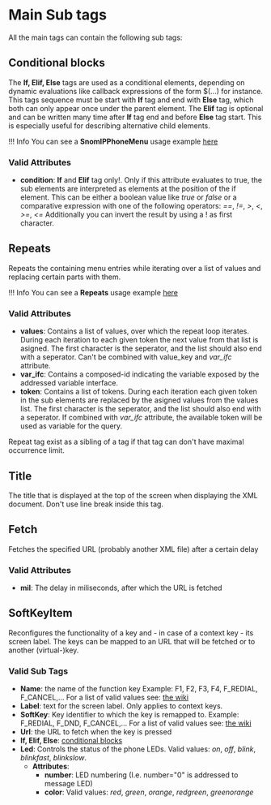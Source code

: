 # Main Sub tags

All the main tags can contain the following sub tags:

## Conditional blocks

The **If, Elif, Else** tags are used as a conditional elements, depending on dynamic evaluations like callback expressions of the form $(...) for instance. This tags sequence must be start with **If** tag and end with **Else** tag, which both can only appear once under the parent element. The **Elif** tag is optional and can be written many time after **If** tag end and before **Else** tag start. This is especially useful for describing alternative child elements.

!!! Info
    You can see a **SnomIPPhoneMenu** usage example [here](../examples/main_subelements/#conditional_blocks#snomipphonetext)

### Valid Attributes

- **condition**: **If** and **Elif** tag only!. Only if this attribute evaluates to true, the sub elements are interpreted as elements at the position of the if element. This can be either a boolean value like *true* or *false* or a comparative expression with one of the following operators: *==*, *!=*, *>*, *<*, *>=*, *<=* Additionally you can invert the result by using a ! as first character.

## Repeats

Repeats the containing menu entries while iterating over a list of values and replacing certain parts with them.

!!! Info
    You can see a **Repeats** usage example [here](../examples/main_subelements/#repeat)

### Valid Attributes

* **values**: Contains a list of values, over which the repeat loop iterates. During each iteration to each given token the next value from that list is asigned. The first character is the seperator, and the list should also end with a seperator. Can't be combined with value_key and *var_ifc* attribute.
* **var_ifc**: Contains a composed-id indicating the variable exposed by the addressed variable interface.
* **token**: Contains a list of tokens. During each iteration each given token in the sub elements are replaced by the asigned values from the values list. The first character is the seperator, and the list should also end with a seperator. If combined with *var_ifc* attribute, the available token will be used as variable for the query.

Repeat tag exist as a sibling of a tag if that tag can don't have maximal occurrence limit.

## Title

The title that is displayed at the top of the screen when displaying the XML document. Don't use line break inside this tag.

## Fetch

Fetches the specified URL (probably another XML file) after a certain delay

### Valid Attributes

* **mil**: The delay in miliseconds, after which the URL is fetched

## SoftKeyItem

Reconfigures the functionality of a key and - in case of a context key - its screen label. The keys can be mapped to an URL that will be fetched or to another (virtual-)key.

### Valid Sub Tags

* **Name**: the name of the function key Example: F1, F2, F3, F4, F_REDIAL, F_CANCEL,... For a list of valid values see: [the wiki](http://wiki.snom.com/Settings/fkey/keyevent)
* **Label**: text for the screen label. Only applies to context keys.
* **SoftKey**: Key identifier to which the key is remapped to. Example: F_REDIAL, F_DND, F_CANCEL,... For a list of valid values see: [the wiki](http://wiki.snom.com/Settings/fkey/keyevent)
* **Url**: the URL to fetch when the key is pressed
* **If, Elif, Else**: [conditional blocks](#conditional_blocks)
* **Led**: Controls the status of the phone LEDs. Valid values: *on*, *off*, *blink*, *blinkfast*, *blinkslow*.
    * **Attributes**:
        * **number**: LED numbering (I.e. number="0" is addressed to message LED)
        * **color**: Valid values: *red*, *green*, *orange*, *redgreen*, *greenorange*
